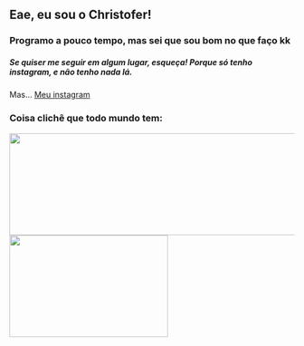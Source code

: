 ## Eae, eu sou o Christofer!

<h3>Programo a pouco tempo, mas sei que sou bom no que faço kk</h3>

<div>
  <h5>
    Se quiser me seguir em algum lugar, esqueça! Porque só tenho instagram, e não tenho nada lá.
  </h5>
  
  <p>Mas... <a href="https://instagram.com/christofer.lenartowicz">Meu instagram</a></p>
</div>

<h3>Coisa clichê que todo mundo tem:</h3>

<div>
  <a href="https://github.com/ChrisLenartowicz">
    <img width="550px" height="180em" src="https://github-readme-stats.vercel.app/api?username=chrisLenartowicz&hide=prs&theme=tokyonight" />
    <img width="280px" height="180em" src="https://github-readme-stats.vercel.app/api/top-langs/?username=chrisLenartowicz&theme=tokyonight" />
  <a>
<div>
